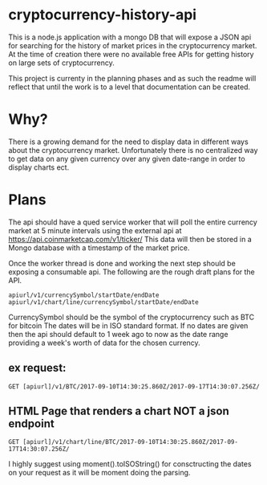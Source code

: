 # cryptocurrency-history-api
This is a node.js application with a mongo DB that will expose a JSON api for
searching for the history of market prices in the cryptocurrency market.  At the
time of creation there were no available free APIs for getting history on large
sets of cryptocurrency.

This project is currenty in the planning phases and as such the readme will
reflect that until the work is to a level that documentation can be created.

# Why?
There is a growing demand for the need to display data in different ways about
the cryptocurrency market.  Unfortunately there is no centralized way to get
data on any given currency over any given date-range in order to display charts
ect.

# Plans
The api should have a qued service worker that will poll the entire currency
market at 5 minute intervals using the external api at https://api.coinmarketcap.com/v1/ticker/
This data will then be stored in a Mongo database with a timestamp of the market
price.

Once the worker thread is done and working the next step should be exposing a
consumable api.  The following are the rough draft plans for the API.

`apiurl/v1/currencySymbol/startDate/endDate`
`apiurl/v1/chart/line/currencySymbol/startDate/endDate`

CurrencySymbol should be the symbol of the cryptocurrency such as BTC for
bitcoin
The dates will be in ISO standard format.  If no dates are given then the api
should default to 1 week ago to now as the date range providing a week's worth
of data for the chosen currency.

## ex request:

`GET [apiurl]/v1/BTC/2017-09-10T14:30:25.860Z/2017-09-17T14:30:07.256Z/`

## HTML Page that renders a chart NOT a json endpoint
`GET [apiurl]/v1/chart/line/BTC/2017-09-10T14:30:25.860Z/2017-09-17T14:30:07.256Z/`

I highly suggest using moment().toISOString() for consctructing the dates on
your request as it will be moment doing the parsing.
